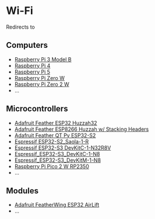 # Wi-Fi
Redirects to

## Computers
- [Raspberry Pi 3 Model B](../Computers/Raspberry_Pi_3_Model_B.md)
- [Raspberry Pi 4](../Computers/Raspberry_Pi_4.md)
- [Raspberry Pi 5](../Computers/Raspberry_Pi_5.md)
- [Raspberry Pi Zero W](../Computers/Raspberry_Pi_Zero_W.md)
- [Raspberry Pi Zero 2 W](../Computers/Raspberry_Pi_Zero_2_W.md)
- ...

## Microcontrollers
- [Adafruit Feather ESP32 Huzzah32](../Microcontrollers/Adafruit_Feather_ESP32_Huzzah32.md)
- [Adafruit Feather ESP8266 Huzzah w/ Stacking Headers](../Microcontrollers/Adafruit_Feather_ESP8266_Huzzah_w_Stacking_Headers.md)
- [Adafruit Feather QT Py ESP32-S2](../Microcontrollers/Adafruit_Feather_QT_Py_ESP32-S2.md)
- [Espressif ESP32-S2_Saola-1-R](../Microcontrollers/Espressif_ESP32-S2-Saola-1-R.md)
- [Espressif ESP32-S3 DevKitC-1-N32R8V](../Microcontrollers/Espressif_ESP32-S3-DevKitC-1-N32R8V.md)
- [Espressif_ESP32-S3_DevKitC-1-N8](../Microcontrollers/Espressif_ESP32-S3-DevKitC-1-N8.md)
- [Espressif_ESP32-S3_DevKitM-1-N8](../Microcontrollers/Espressif_ESP32-S3-DevKitM-1-N8.md)
- [Raspberry Pi Pico 2 W RP2350](../Microcontrollers/Raspberry_Pi_Pico_2_W_RP2350.md)
- ...

## Modules
- [Adafruit FeatherWing ESP32 AirLift](../Modules/Adafruit_FeatherWing_ESP32_AirLift.md)
- ...
